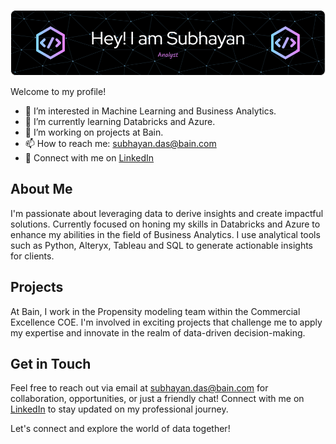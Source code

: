 ![Header](./github-header-image.png)

Welcome to my profile!

- 👀 I’m interested in Machine Learning and Business Analytics.
- 🌱 I’m currently learning Databricks and Azure.
- 💼 I’m working on projects at Bain.
- 📫 How to reach me: [subhayan.das@bain.com](mailto:subhayan.das@bain.com)
- 🔗 Connect with me on [LinkedIn](https://www.linkedin.com/in/subhayan-das-a880a21b6/)

## About Me

I'm passionate about leveraging data to derive insights and create impactful solutions. Currently focused on honing my skills in Databricks and Azure to enhance my abilities in the field of Business Analytics.
I use analytical tools such as Python, Alteryx, Tableau and SQL to generate actionable insights for clients.

## Projects

At Bain, I work in the Propensity modeling team within the Commercial Excellence COE.
I'm involved in exciting projects that challenge me to apply my expertise and innovate in the realm of data-driven decision-making.

## Get in Touch

Feel free to reach out via email at [subhayan.das@bain.com](mailto:subhayan.das@bain.com) for collaboration, opportunities, or just a friendly chat! Connect with me on [LinkedIn](https://www.linkedin.com/in/subhayan-das-a880a21b6/) to stay updated on my professional journey.

Let's connect and explore the world of data together!
<!---
subh-66066/subh-66066 is a ✨ special ✨ repository because its `README.md` (this file) appears on your GitHub profile.
You can click the Preview link to take a look at your changes.
--->
